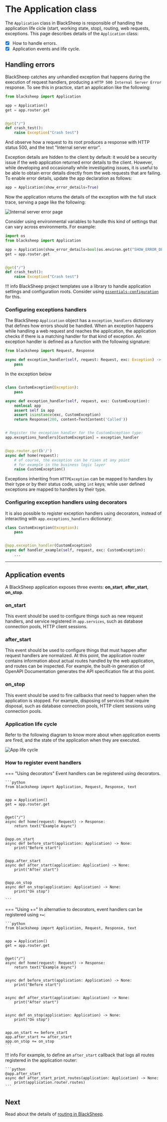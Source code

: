 # The Application class
The `Application` class in BlackSheep is responsible of handling the
application life cicle (start, working state, stop), routing, web requests,
exceptions. This page describes details of the `Application` class:

- [X] How to handle errors.
- [X] Application events and life cycle.

## Handling errors

BlackSheep catches any unhandled exception that happens during the execution of
request handlers, producing a `HTTP 500 Internal Server Error` response. To see
this in practice, start an application like the following:

```python
from blacksheep import Application

app = Application()
get = app.router.get


@get("/")
def crash_test():
    raise Exception("Crash test")
```

And observe how a request to its root produces a response with HTTP status 500,
and the text "Internal server error".

Exception details are hidden to the client by default: it would be a security
issue if the web application returned error details to the client. However,
while developing and occasionally while investigating issues, it is useful to
be able to obtain error details directly from the web requests that are
failing. To enable error details, update the app declaration as follows:

```python
app = Application(show_error_details=True)
```

Now the application returns the details of the exception with the full stack
trace, serving a page like the following:

![Internal server error page](../img/internal-server-error-page.png)

Consider using environmental variables to handle this kind of settings that
can vary across environments. For example:

```python
import os
from blacksheep import Application

app = Application(show_error_details=bool(os.environ.get("SHOW_ERROR_DETAILS", None)))
get = app.router.get


@get("/")
def crash_test():
    raise Exception("Crash test")

```

!!! info
    BlackSheep project templates use a library to handle application
    settings and configuration roots. Consider using
    [`essentials-configuration`](https://github.com/Neoteroi/essentials-configuration)
    for this.

### Configuring exceptions handlers

The BlackSheep `Application` object has a `exception_handlers` dictionary that
defines how errors should be handled. When an exception happens while handling
a web request and reaches the application, the application checks if there is a
matching handler for that kind of exception. An exception handler is defined as
a function with the following signature:

```python
from blacksheep import Request, Response

async def exception_handler(self, request: Request, exc: Exception) -> Response:
    pass
```

In the exception below
```python

class CustomException(Exception):
    pass

async def exception_handler(self, request, exc: CustomException):
    nonlocal app
    assert self is app
    assert isinstance(exc, CustomException)
    return Response(200, content=TextContent('Called'))


# Register the exception handler for the CustomException type:
app.exceptions_handlers[CustomException] = exception_handler


@app.router.get(b'/')
async def home(request):
    # of course, the exception can be risen at any point
    # for example in the business logic layer
    raise CustomException()

```

Exceptions inheriting from `HTTPException` can be mapped to handlers by their type or by
their status code, using `int` keys; while user defined exceptions are mapped to handlers
by their type.

### Configuring exception handlers using decorators

It is also possible to register exception handlers using decorators, instead
of interacting with `app.exceptions_handlers` dictionary:

```python
class CustomException(Exception):
    pass


@app.exception_handler(CustomException)
async def handler_example(self, request, exc: CustomException):
    ...

```

---

## Application events

A BlackSheep application exposes three events: **on_start**, **after_start**,
**on_stop**.

### on_start
This event should be used to configure things such as new request handlers,
and service registered in `app.services`, such as database connection pools,
HTTP client sessions.

### after_start
This event should be used to configure things that must happen after request
handlers are normalized. At this point, the application router contains information
about actual routes handled by the web application, and routes can be inspected.
For example, the built-in generation of OpenAPI Documentation generates the
API specification file at this point.

### on_stop
This event should be used to fire callbacks that need to happen when the application
is stopped. For example, disposing of services that require disposal, such as
database connection pools, HTTP client sessions using connection pools.

### Application life cycle

Refer to the following diagram to know more about when application events
are fired, and the state of the application when they are executed.

![App life cycle](./img/app-life-cycle.svg)

### How to register event handlers

=== "Using decorators"
    Event handlers can be registered using decorators.

    ```python
    from blacksheep import Application, Request, Response, text


    app = Application()
    get = app.router.get


    @get("/")
    async def home(request: Request) -> Response:
        return text("Example Async")


    @app.on_start
    async def before_start(application: Application) -> None:
        print("Before start")


    @app.after_start
    async def after_start(application: Application) -> None:
        print("After start")


    @app.on_stop
    async def on_stop(application: Application) -> None:
        print("On stop")

    ```

=== "Using +="
    In alternative to decorators, event handlers can be registered using ` += `:

    ```python
    from blacksheep import Application, Request, Response, text


    app = Application()
    get = app.router.get


    @get("/")
    async def home(request: Request) -> Response:
        return text("Example Async")


    async def before_start(application: Application) -> None:
        print("Before start")


    async def after_start(application: Application) -> None:
        print("After start")


    async def on_stop(application: Application) -> None:
        print("On stop")


    app.on_start += before_start
    app.after_start += after_start
    app.on_stop += on_stop
    ```

!!! info
    For example, to define an `after_start` callback that logs all routes registered
    in the application router:

    ```python
    @app.after_start
    async def after_start_print_routes(application: Application) -> None:
        print(application.router.routes)
    ```

## Next
Read about the details of [routing in BlackSheep](../routing).
